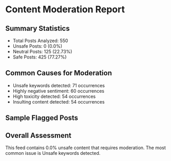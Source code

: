 # Content Moderation Report

## Summary Statistics
- Total Posts Analyzed: 550
- Unsafe Posts: 0 (0.0%)
- Neutral Posts: 125 (22.73%)
- Safe Posts: 425 (77.27%)

## Common Causes for Moderation
- Unsafe keywords detected: 71 occurrences
- Highly negative sentiment: 60 occurrences
- High toxicity detected: 54 occurrences
- Insulting content detected: 54 occurrences

## Sample Flagged Posts

## Overall Assessment
This feed contains 0.0% unsafe content that requires moderation. The most common issue is Unsafe keywords detected.